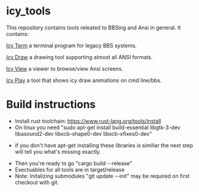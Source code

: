 # icy_tools

This repository contains tools releated to BBSing and Ansi in general. It contains:

[Icy Term](https://github.com/mkrueger/icy_tools/blob/master/crates/icy_term/README.md)
a terminal program for legacy BBS systems.

[Icy Draw](https://github.com/mkrueger/icy_tools/blob/master/crates/icy_draw/README.md)
a drawing tool supporting almost all ANSI formats.

[Icy View](https://github.com/mkrueger/icy_tools/blob/master/crates/icy_view/README.md)
a viewer to browse/view Ansi screens.

[Icy Play](https://github.com/mkrueger/icy_tools/blob/master/crates/icy_play/README.md)
a tool that shows icy draw animations on cmd line/bbs.

# Build instructions

* Install rust toolchain: https://www.rust-lang.org/tools/install
* On linux you need "sudo apt-get install build-essential libgtk-3-dev libasound2-dev libxcb-shape0-dev libxcb-xfixes0-dev"
- if you don't have apt-get installing these libraries is similiar the next step will tell you what's missing exactly.
* Then you're ready to go "cargo build --release"
* Exectuables for all tools are in target/release
* Note: Initalizing submodules "git update --init" may be required on first checkout with git.